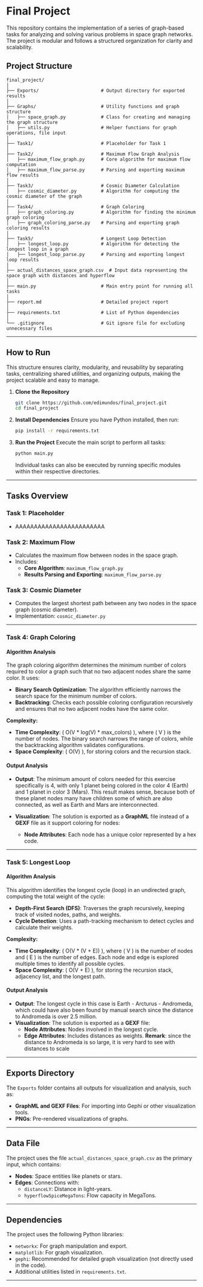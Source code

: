 
# Final Project

This repository contains the implementation of a series of graph-based tasks for analyzing and solving various problems in space graph networks. The project is modular and follows a structured organization for clarity and scalability.

## **Project Structure**

```
final_project/
│
├── Exports/                       # Output directory for exported results
│
├── Graphs/                        # Utility functions and graph structure
│   ├── space_graph.py             # Class for creating and managing the graph structure
│   ├── utils.py                   # Helper functions for graph operations, file input
│
├── Task1/                         # Placeholder for Task 1
│
├── Task2/                         # Maximum Flow Graph Analysis
│   ├── maximum_flow_graph.py      # Core algorithm for maximum flow computation
│   ├── maximum_flow_parse.py      # Parsing and exporting maximum flow results
│
├── Task3/                         # Cosmic Diameter Calculation
│   ├── cosmic_diameter.py         # Algorithm for computing the cosmic diameter of the graph
│
├── Task4/                         # Graph Coloring
│   ├── graph_coloring.py          # Algorithm for finding the minimum graph coloring
│   ├── graph_coloring_parse.py    # Parsing and exporting graph coloring results
│
├── Task5/                         # Longest Loop Detection
│   ├── longest_loop.py            # Algorithm for detecting the longest loop in a graph
│   ├── longest_loop_parse.py      # Parsing and exporting longest loop results
│
├── actual_distances_space_graph.csv  # Input data representing the space graph with distances and hyperflow
│
├── main.py                        # Main entry point for running all tasks
│
├── report.md                      # Detailed project report
│
├── requirements.txt               # List of Python dependencies
│
└── .gitignore                     # Git ignore file for excluding unnecessary files
```

---

## **How to Run**

This structure ensures clarity, modularity, and reusability by separating tasks, centralizing shared utilities, and organizing outputs, making the project scalable and easy to manage.

1. **Clone the Repository**
   ```bash
   git clone https://github.com/edimundos/final_project.git
   cd final_project
   ```

2. **Install Dependencies**
   Ensure you have Python installed, then run:
   ```bash
   pip install -r requirements.txt
   ```

3. **Run the Project**
   Execute the main script to perform all tasks:
   ```bash
   python main.py
   ```

   Individual tasks can also be executed by running specific modules within their respective directories.

---

## **Tasks Overview**

### **Task 1: Placeholder**
- AAAAAAAAAAAAAAAAAAAAAAAA

### **Task 2: Maximum Flow**
- Calculates the maximum flow between nodes in the space graph.
- Includes:
  - **Core Algorithm**: `maximum_flow_graph.py`
  - **Results Parsing and Exporting**: `maximum_flow_parse.py`

### **Task 3: Cosmic Diameter**
- Computes the largest shortest path between any two nodes in the space graph (cosmic diameter).
- Implementation: `cosmic_diameter.py`

---

### **Task 4: Graph Coloring**

#### **Algorithm Analysis**
The graph coloring algorithm determines the minimum number of colors required to color a graph such that no two adjacent nodes share the same color. It uses:
- **Binary Search Optimization**: The algorithm efficiently narrows the search space for the minimum number of colors.
- **Backtracking**: Checks each possible coloring configuration recursively and ensures that no two adjacent nodes have the same color.

**Complexity:**
- **Time Complexity**: \( O(V * log(V) * max\_colors) \), where \( V \) is the number of nodes. The binary search narrows the range of colors, while the backtracking algorithm validates configurations.
- **Space Complexity**: \( O(V) \), for storing colors and the recursion stack.

#### **Output Analysis**
- **Output**: The minimum amount of colors needed for this exercise specifically is 4, with only 1 planet being colored in the color 4 (Earth) and 1 planet in color 3 (Mars). This result makes sense, because both of these planet nodes many have children some of which are also connected, as well as Earth and Mars are interconnected. 

- **Visualization**: The solution is exported as a **GraphML** file instead of a **GEXF** file as it support coloring for nodes:
  - **Node Attributes**: Each node has a unique color represented by a hex code.

---

### **Task 5: Longest Loop**

#### **Algorithm Analysis**
This algorithm identifies the longest cycle (loop) in an undirected graph, computing the total weight of the cycle:
- **Depth-First Search (DFS)**: Traverses the graph recursively, keeping track of visited nodes, paths, and weights.
- **Cycle Detection**: Uses a path-tracking mechanism to detect cycles and calculate their weights.

**Complexity:**
- **Time Complexity**: \( O(V * (V + E)) \), where \( V \) is the number of nodes and \( E \) is the number of edges. Each node and edge is explored multiple times to identify all possible cycles.
- **Space Complexity**: \( O(V + E) \), for storing the recursion stack, adjacency list, and the longest path.

#### **Output Analysis**
- **Output**: The longest cycle in this case is Earth - Arcturus - Andromeda, which could have also been found by manual search since the distance to Andromeda is over 2.5 million.
- **Visualization**: The solution is exported as a **GEXF** file:
  - **Node Attributes**: Nodes involved in the longest cycle.
  - **Edge Attributes**: Includes distances as weights. **Remark**: since the distance to Andromeda is so large, it is very hard to see with distances to scale

---

## **Exports Directory**
The `Exports` folder contains all outputs for visualization and analysis, such as:
- **GraphML and GEXF Files**: For importing into Gephi or other visualization tools.
- **PNGs**: Pre-rendered visualizations of graphs.

---

## **Data File**
The project uses the file `actual_distances_space_graph.csv` as the primary input, which contains:
- **Nodes**: Space entities like planets or stars.
- **Edges**: Connections with:
  - `distanceLY`: Distance in light-years.
  - `hyperflowSpiceMegaTons`: Flow capacity in MegaTons.

---

## **Dependencies**
The project uses the following Python libraries:
- `networkx`: For graph manipulation and export.
- `matplotlib`: For graph visualization.
- `gephi`: Recommended for detailed graph visualization (not directly used in the code).
- Additional utilities listed in `requirements.txt`.

---